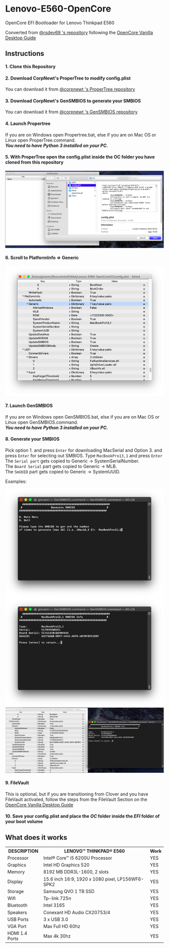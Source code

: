 # Lenovo-E560-OpenCore
OpenCore EFI Bootloader for Lenovo Thinkpad E560

Converted from [@rsdev69 's repository](https://github.com/rsdev69/Lenovo-E560-Clover) following the [OpenCore Vanilla Desktop Guide](https://khronokernel-2.gitbook.io/opencore-vanilla-desktop-guide/)

## Instructions
#### 1. Clone this Repository
#### 2. Download CorpNewt's ProperTree to modify config.plist
You can download it from [@corpnewt 's ProperTree repository](https://github.com/corpnewt/ProperTree)
#### 3. Download CorpNewt's GenSMBIOS to generate your SMBIOS
You can download it from [@corpnewt 's GenSMBIOS repository](https://github.com/corpnewt/ProperTree)
#### 4. Launch Propertree
If you are on Windows open Propertree.bat, else if you are on Mac OS or Linux open ProperTree.command.<br>
***You need to have Python 3 installed on your PC.***
#### 5. With ProperTree open the config.plist inside the OC folder you have cloned from this repository
![Opening the config.plist from ProperTree](./screenshot/Screenshot_1.png)
#### 6. Scroll to PlatformInfo => Generic
![PlatformInfo => Generic portion](./screenshot/screenshot_2.png)
#### 7. Launch GenSMBIOS
If you are on Windows open GenSMBIOS.bat, else if you are on Mac OS or Linux open GenSMBIOS.command.<br>
***You need to have Python 3 installed on your PC.***
#### 8. Generate your SMBIOS
Pick option 1. and press `Enter` for downloading MacSerial and Option 3. and press `Enter` for selecting out SMBIOS. Type `MacBookPro13,1` and press `Enter`<br>
The `Serial part` gets copied to Generic -> SystemSerialNumber.<br>
The `Board Serial` part gets copied to Generic -> MLB.<br>
The `SmUUID` part gets copied to Generic -> SystemUUID.<br>

Examples:

![Example](./screenshot/Screenshot_3.png)
![Example](./screenshot/Screenshot_4.png)
![Example](./screenshot/Screenshot_5.png)

#### 9. FileVault
This is optional, but if you are transitioning from Clover and you have FileVault activated, follow the steps from the FileVault Section on the [OpenCore Vanilla Desktop Guide](https://khronokernel-2.gitbook.io/opencore-vanilla-desktop-guide/post-install/security#FileVault)

#### 10. Save your config.plist and place the *OC* folder inside the *EFI* folder of your boot volume


## What does it works

<table>
<tr>
  <th>DESCRIPTION</th>
  <th>LENOVO™ THINKPAD® E560</th>
  <th>Work</th>
</tr>
<tr>
  <td>Processor</td>
  <td>Intel® Core™ i5 6200U Processor</td>
  <td>YES</td>
</tr>
<tr>
  <td>Graphics</td>
  <td>Intel HD Graphics 520</td>
  <td>YES</td>
</tr>
<tr>
  <td>Memory</td>
  <td>8192 MB DDR3L-1600, 2 slots</td>
  <td>YES</td>
</tr>
<tr>
  <td>Display</td>
  <td>15.6 inch 16:9, 1920 x 1080 pixel, LP156WF6-SPK2</td>
  <td>YES</td>
</tr>
<tr>
  <td>Storage</td>
  <td>Samsung QVO 1 TB SSD</td>
  <td>YES</td>
</tr>
<tr>
  <td>Wifi</td>
  <td>Tp-link 725n</td>
  <td>YES</td>
</tr>
<tr>
  <td>Bluetooth</td>
  <td>Intel 3165</td>
  <td>YES</td>
</tr>
<tr>
  <td>Speakers</td>
  <td>Conexant HD Audio CX20753/4</td>
  <td>YES</td>
</tr>
<tr>
  <td>USB Ports</td>
  <td>3 x USB 3.0</td>
  <td>YES</td>
</tr>
<tr>
  <td>VGA Port</td>
  <td>Max Full HD 60hz</td>
  <td>YES</td>
</tr>
<tr>
  <td>HDMI 1.4 Ports</td>
  <td>Max 4k 30hz</td>
  <td>YES</td>
</tr>
</table>
